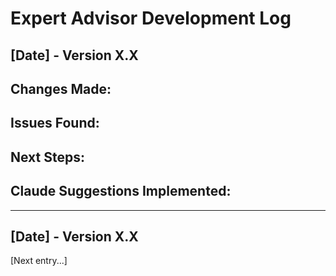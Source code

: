 # Expert Advisor Development Log

## [Date] - Version X.X
**Changes Made:**
- 

**Issues Found:**
- 

**Next Steps:**
- 

**Claude Suggestions Implemented:**
- 

---

## [Date] - Version X.X
[Next entry...]
